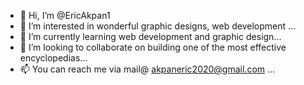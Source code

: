 - 👋 Hi, I’m @EricAkpan1
- 👀 I’m interested in wonderful graphic designs, web development ...
- 🌱 I’m currently learning web development and graphic design...
- 💞️ I’m looking to collaborate on building one of the most effective encyclopedias...
- 📫 You can reach me via mail@ akpaneric2020@gmail.com ...

<!---
EricAkpan1/EricAkpan1 is a ✨ special ✨ repository because its `README.md` (this file) appears on your GitHub profile.
You can click the Preview link to take a look at your changes.
--->
